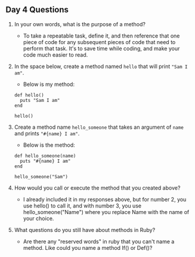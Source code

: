 ## Day 4 Questions

1. In your own words, what is the purpose of a method?
   - To take a repeatable task, define it, and then reference that one piece of code for any subsequent pieces of code that need to perform that task. It's to save time while coding, and make your code much easier to read.

1. In the space below, create a method named `hello` that will print `"Sam I am"`.
   - Below is my method:
   ```
   def hello()
     puts "Sam I am"
   end

   hello()
   ```

1. Create a method name `hello_someone` that takes an argument of `name` and prints `"#{name} I am"`.
   - Below is the method:
   ```
   def hello_someone(name)
     puts "#{name} I am"
   end

   hello_someone("Sam")
   ```

1. How would you call or execute the method that you created above?
   - I already included it in my responses above, but for number 2, you use hello() to call it, and with number 3, you use hello_someone("Name") where you replace Name with the name of your choice.

1. What questions do you still have about methods in Ruby?
   - Are there any "reserved words" in ruby that you can't name a method. Like could you name a method If() or Def()?
